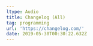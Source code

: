 ```yaml
---
ltype: Audio
title: Changelog (All)
tag: programming
url: 'https://changelog.com/'
date: 2019-05-30T00:30:22.632Z
---
```


